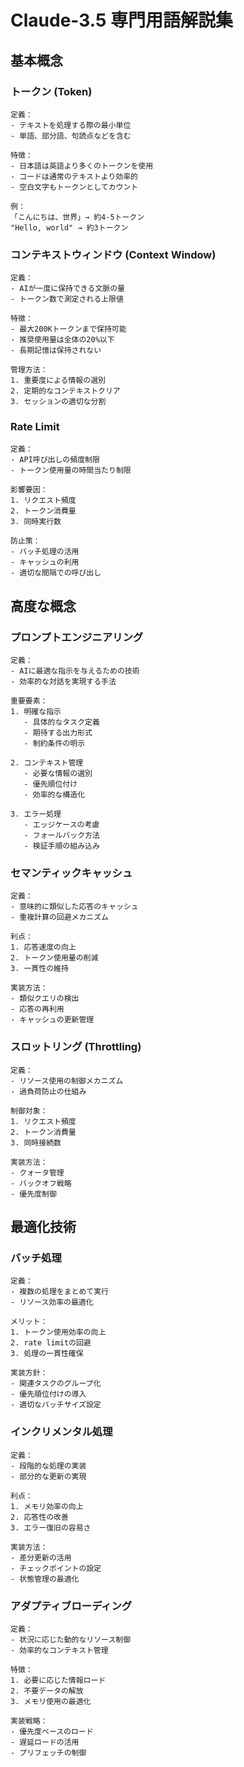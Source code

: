 # Claude-3.5 専門用語解説集

## 基本概念

### トークン (Token)
```
定義：
- テキストを処理する際の最小単位
- 単語、部分語、句読点などを含む

特徴：
- 日本語は英語より多くのトークンを使用
- コードは通常のテキストより効率的
- 空白文字もトークンとしてカウント

例：
「こんにちは、世界」→ 約4-5トークン
"Hello, world" → 約3トークン
```

### コンテキストウィンドウ (Context Window)
```
定義：
- AIが一度に保持できる文脈の量
- トークン数で測定される上限値

特徴：
- 最大200Kトークンまで保持可能
- 推奨使用量は全体の20%以下
- 長期記憶は保持されない

管理方法：
1. 重要度による情報の選別
2. 定期的なコンテキストクリア
3. セッションの適切な分割
```

### Rate Limit
```
定義：
- API呼び出しの頻度制限
- トークン使用量の時間当たり制限

影響要因：
1. リクエスト頻度
2. トークン消費量
3. 同時実行数

防止策：
- バッチ処理の活用
- キャッシュの利用
- 適切な間隔での呼び出し
```

## 高度な概念

### プロンプトエンジニアリング
```
定義：
- AIに最適な指示を与えるための技術
- 効率的な対話を実現する手法

重要要素：
1. 明確な指示
   - 具体的なタスク定義
   - 期待する出力形式
   - 制約条件の明示

2. コンテキスト管理
   - 必要な情報の選別
   - 優先順位付け
   - 効率的な構造化

3. エラー処理
   - エッジケースの考慮
   - フォールバック方法
   - 検証手順の組み込み
```

### セマンティックキャッシュ
```
定義：
- 意味的に類似した応答のキャッシュ
- 重複計算の回避メカニズム

利点：
1. 応答速度の向上
2. トークン使用量の削減
3. 一貫性の維持

実装方法：
- 類似クエリの検出
- 応答の再利用
- キャッシュの更新管理
```

### スロットリング (Throttling)
```
定義：
- リソース使用の制御メカニズム
- 過負荷防止の仕組み

制御対象：
1. リクエスト頻度
2. トークン消費量
3. 同時接続数

実装方法：
- クォータ管理
- バックオフ戦略
- 優先度制御
```

## 最適化技術

### バッチ処理
```
定義：
- 複数の処理をまとめて実行
- リソース効率の最適化

メリット：
1. トークン使用効率の向上
2. rate limitの回避
3. 処理の一貫性確保

実装方針：
- 関連タスクのグループ化
- 優先順位付けの導入
- 適切なバッチサイズ設定
```

### インクリメンタル処理
```
定義：
- 段階的な処理の実装
- 部分的な更新の実現

利点：
1. メモリ効率の向上
2. 応答性の改善
3. エラー復旧の容易さ

実装方法：
- 差分更新の活用
- チェックポイントの設定
- 状態管理の最適化
```

### アダプティブローディング
```
定義：
- 状況に応じた動的なリソース制御
- 効率的なコンテキスト管理

特徴：
1. 必要に応じた情報ロード
2. 不要データの解放
3. メモリ使用の最適化

実装戦略：
- 優先度ベースのロード
- 遅延ロードの活用
- プリフェッチの制御